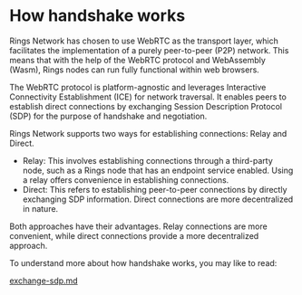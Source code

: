 # How handshake works

Rings Network has chosen to use WebRTC as the transport layer, which facilitates the implementation of a purely peer-to-peer (P2P) network. This means that with the help of the WebRTC protocol and WebAssembly (Wasm), Rings nodes can run fully functional within web browsers.

The WebRTC protocol is platform-agnostic and leverages Interactive Connectivity Establishment (ICE) for network traversal. It enables peers to establish direct connections by exchanging Session Description Protocol (SDP) for the purpose of handshake and negotiation.

Rings Network supports two ways for establishing connections: Relay and Direct.

* Relay: This involves establishing connections through a third-party node, such as a Rings node that has an endpoint service enabled. Using a relay offers convenience in establishing connections.
* Direct: This refers to establishing peer-to-peer connections by directly exchanging SDP information. Direct connections are more decentralized in nature.

Both approaches have their advantages. Relay connections are more convenient, while direct connections provide a more decentralized approach.

To understand more about how handshake works, you may like to read:

[exchange-sdp.md](exchange-sdp.md "mention")
